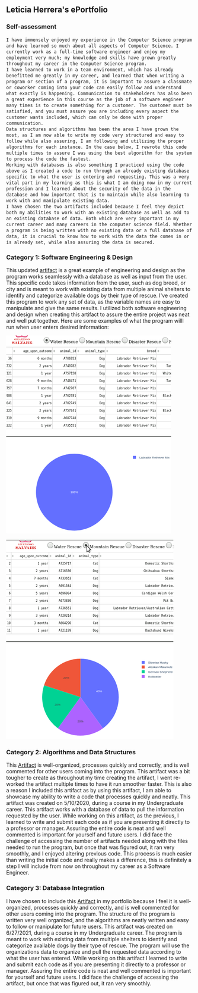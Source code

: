 
<style>
  code {
    white-space : pre-wrap !important;
    word-break: break-word;
  }
</style>
## Leticia Herrera's ePortfolio

### Self-assessment
	I have immensely enjoyed my experience in the Computer Science program and have learned so much about all aspects of Computer Science. I currently work as a full-time software engineer and enjoy my employment very much; my knowledge and skills have grown greatly throughout my career in the Computer Science program. 
	I have learned to work in a team environment, which has already benefitted me greatly in my career, and learned that when writing a program or section of a program, it is important to assure a classmate or coworker coming into your code can easily follow and understand what exactly is happening. Communication to stakeholders has also been a great experience in this course as the job of a software engineer many times is to create something for a customer. The customer must be satisfied, and you must assure you are including every aspect the customer wants included, which can only be done with proper communication.
	Data structures and algorithms has been the area I have grown the most, as I am now able to write my code very structured and easy to follow while also assuring, I am following and utilizing the proper algorithms for each instance. In the case below, I rewrote this code multiple times to assure I was using the best algorithm for the system to process the code the fastest. 
	Working with databases is also something I practiced using the code above as I created a code to run through an already existing database specific to what the user is entering and requesting. This was a very vital part in my learning as this is what I am doing now in my current profession and I learned about the security of the data in the database and how important that is to maintain while also learning to work with and manipulate existing data. 
	I have chosen the two artifacts included because I feel they depict both my abilities to work with an existing database as well as add to an existing database of data. Both which are very important in my current career and many careers in the computer science field. Whether a program is being written with no existing data or a full database of data, it is crucial to know how to work with the data the comes in or is already set, while also assuring the data is secured.

### Category 1: Software Engineering & Design
This updated [artifact](https://github.com/leticiah8231/leticiah8231.github.io/blob/622fa122bbd2c884b41a82a6e545a78733ad4b8b/Lab1-3.cpp) is a great example of engineering and design as the program works seamlessly with a database as well as input from the user. This specific code takes information from the user, such as dog breed, or city and  is meant to work with existing data from multiple animal shelters to identify and categorize available dogs by their type of rescue. I've created this program to work any set of data, as the variable names are easy to manipulate and give the same results. I utilized both software engineering and design when creating this artifact to assure the entire project was neat and well put together. Here are some examples of what the program willl run when user enters desired information:

![Image 1](https://github.com/leticiah8231/leticiah8231.github.io/blob/8da41b7a8cc9d4666872fcc2460a78f162c22d33/photo1.png)

![Image 2](https://github.com/leticiah8231/leticiah8231.github.io/blob/8da41b7a8cc9d4666872fcc2460a78f162c22d33/photo2.png)

### Category 2: Algorithms and Data Structures
This [Artifact](https://github.com/leticiah8231/leticiah8231.github.io/blob/1df206c13bcb3fa3e7a7af5143ca1ead4c68d3e5/animal_shelter(1)(1).py) is well-organized, processes quickly and correctly, and is well commented for other users coming into the program. This artifact was a bit tougher to create as throughout my time creating the artifact, I went re-worked the artifact multiple times to have it run smoother faster. This is also a reason I included this artifact as by using this artifact, I am able to showcase my ability to write a code that processes quickly and neatly. This artifact was created on 5/10/2020, during a course in my Undergraduate career. This artifact works with a database of data to pull the information requested by the user. While working on this artifact, as the previous, I learned to write and submit each code as if you are presenting it directly to a professor or manager. Assuring the entire code is neat and well commented is important for yourself and future users. I did face the challenge of accessing the number of artifacts needed along with the files needed to run the program, but once that was figured out, it ran very smoothly, and I enjoyed altering previous code. This process is much easier than writing the initial code and really makes a difference, this is definitely a step I will include from now on throughout my career as a Software Engineer.

### Category 3: Database Integration
I have chosen to include this [Artifact](https://github.com/leticiah8231/leticiah8231.github.io/blob/622fa122bbd2c884b41a82a6e545a78733ad4b8b/Lab1-3.cpp) in my portfolio because I feel it is well-organized, processes quickly and correctly, and is well commented for other users coming into the program. The structure of the program is written very well organized, and the algorithms are neatly written and easy to follow or manipulate for future users. This artifact was created on 6/27/2021, during a course in my Undergraduate career. The program is meant to work with existing data from multiple shelters to identify and categorize available dogs by their type of rescue. The program will use the organizations data to organize and pull the requested data according to what the user has entered.
While working on this artifact I learned to write and submit each code as if you are presenting it directly to a professor or manager. Assuring the entire code is neat and well commented is important for yourself and future users. I did face the challenge of accessing the artifact, but once that was figured out, it ran very smoothly.
